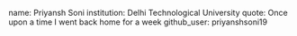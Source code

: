 name: Priyansh Soni
institution: Delhi Technological University 
quote: Once upon a time I went back home for a week
github_user: priyanshsoni19
